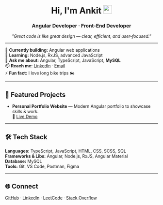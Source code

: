 <h1 align="center">Hi, I'm Ankit <img src="assets/wave.gif" width="28" alt="wave"></h1>
<h3 align="center">Angular Developer · Front-End Developer</h3>

<p align="center"><em>"Great code is like great design — clear, efficient, and user-focused."</em></p>

---

🔭 **Currently building:** Angular web applications  
🌱 **Learning:** Node.js, RxJS, advanced JavaScript  
💬 **Ask me about:** Angular, TypeScript, JavaScript, **MySQL**  
📫 **Reach me:** [LinkedIn](https://www.linkedin.com/in/ankit-ninave) · [Email](mailto:your.email@example.com)  
⚡ **Fun fact:** I love long bike trips 🏍️  

---

## 🚀 Featured Projects
- **Personal Portfolio Website** — Modern Angular portfolio to showcase skills & work.  
  🔗 [Live Demo](https://ankit-ninave.github.io)

---

## 🛠 Tech Stack
**Languages:** TypeScript, JavaScript, HTML, CSS, SCSS, SQL  
**Frameworks & Libs:** Angular, Node.js, RxJS, Angular Material  
**Database:** MySQL  
**Tools:** Git, VS Code, Postman, Figma  

---

## 🌐 Connect
[GitHub](https://github.com/ankit-ninave) · [LinkedIn](https://www.linkedin.com/in/ankit-ninave) · [LeetCode](https://leetcode.com/) · [Stack Overflow](https://stackoverflow.com/users/)
